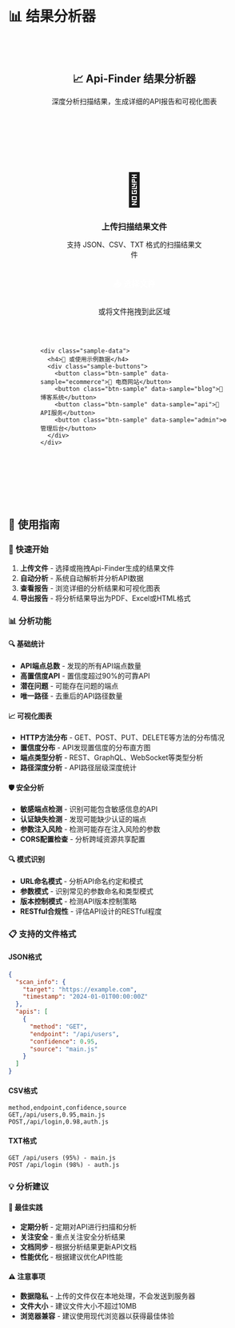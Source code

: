 # 📊 结果分析器

<div class="analyzer-container">
  <div class="analyzer-header">
    <h2>📈 Api-Finder 结果分析器</h2>
    <p>深度分析扫描结果，生成详细的API报告和可视化图表</p>
  </div>

  <div class="upload-section">
    <div class="upload-area" id="upload-area">
      <div class="upload-icon">📁</div>
      <h3>上传扫描结果文件</h3>
      <p>支持 JSON、CSV、TXT 格式的扫描结果文件</p>
      <input type="file" id="file-input" accept=".json,.csv,.txt" style="display: none;">
      <button class="btn-upload" onclick="document.getElementById('file-input').click()">
        📤 选择文件
      </button>
      <div class="upload-hint">
        或将文件拖拽到此区域
      </div>
    </div>

    <div class="sample-data">
      <h4>🎯 或使用示例数据</h4>
      <div class="sample-buttons">
        <button class="btn-sample" data-sample="ecommerce">🛒 电商网站</button>
        <button class="btn-sample" data-sample="blog">📝 博客系统</button>
        <button class="btn-sample" data-sample="api">🔌 API服务</button>
        <button class="btn-sample" data-sample="admin">⚙️ 管理后台</button>
      </div>
    </div>
  </div>

  <div id="analysis-results" class="analysis-results" style="display: none;">
    <div class="results-header">
      <h3>📊 分析结果</h3>
      <div class="export-buttons">
        <button class="btn-export" data-format="pdf">📄 导出PDF</button>
        <button class="btn-export" data-format="excel">📊 导出Excel</button>
        <button class="btn-export" data-format="html">🌐 导出HTML</button>
      </div>
    </div>

    <!-- 概览统计 -->
    <div class="overview-stats">
      <div class="stat-grid">
        <div class="stat-card primary">
          <div class="stat-icon">🔍</div>
          <div class="stat-content">
            <div class="stat-number" id="total-endpoints">0</div>
            <div class="stat-label">API端点总数</div>
          </div>
        </div>
        <div class="stat-card success">
          <div class="stat-icon">✅</div>
          <div class="stat-content">
            <div class="stat-number" id="high-confidence">0</div>
            <div class="stat-label">高置信度API</div>
          </div>
        </div>
        <div class="stat-card warning">
          <div class="stat-icon">⚠️</div>
          <div class="stat-content">
            <div class="stat-number" id="potential-issues">0</div>
            <div class="stat-label">潜在问题</div>
          </div>
        </div>
        <div class="stat-card info">
          <div class="stat-icon">🏷️</div>
          <div class="stat-content">
            <div class="stat-number" id="unique-paths">0</div>
            <div class="stat-label">唯一路径</div>
          </div>
        </div>
      </div>
    </div>

    <!-- 图表分析 -->
    <div class="charts-section">
      <div class="chart-grid">
        <div class="chart-card">
          <h4>📊 HTTP方法分布</h4>
          <canvas id="methods-chart" width="300" height="200"></canvas>
        </div>
        <div class="chart-card">
          <h4>📈 置信度分布</h4>
          <canvas id="confidence-chart" width="300" height="200"></canvas>
        </div>
        <div class="chart-card">
          <h4>🌐 端点类型分析</h4>
          <canvas id="endpoints-chart" width="300" height="200"></canvas>
        </div>
        <div class="chart-card">
          <h4>📍 路径深度分析</h4>
          <canvas id="depth-chart" width="300" height="200"></canvas>
        </div>
      </div>
    </div>

    <!-- 详细分析 -->
    <div class="detailed-analysis">
      <div class="analysis-tabs">
        <button class="tab-btn active" data-tab="endpoints">🔗 端点详情</button>
        <button class="tab-btn" data-tab="security">🛡️ 安全分析</button>
        <button class="tab-btn" data-tab="patterns">🔍 模式识别</button>
        <button class="tab-btn" data-tab="recommendations">💡 建议</button>
      </div>

      <div id="tab-endpoints" class="tab-content active">
        <div class="endpoints-table">
          <div class="table-controls">
            <input type="text" id="search-endpoints" placeholder="🔍 搜索端点..." class="search-input">
            <select id="filter-method" class="filter-select">
              <option value="">所有方法</option>
              <option value="GET">GET</option>
              <option value="POST">POST</option>
              <option value="PUT">PUT</option>
              <option value="DELETE">DELETE</option>
            </select>
            <select id="filter-confidence" class="filter-select">
              <option value="">所有置信度</option>
              <option value="high">高 (>90%)</option>
              <option value="medium">中 (70-90%)</option>
              <option value="low">低 (<70%)</option>
            </select>
          </div>
          <div class="table-container">
            <table id="endpoints-table">
              <thead>
                <tr>
                  <th>方法</th>
                  <th>端点</th>
                  <th>置信度</th>
                  <th>来源</th>
                  <th>参数</th>
                  <th>操作</th>
                </tr>
              </thead>
              <tbody id="endpoints-tbody">
                <!-- 端点数据将在这里显示 -->
              </tbody>
            </table>
          </div>
        </div>
      </div>

      <div id="tab-security" class="tab-content">
        <div class="security-analysis">
          <div class="security-alerts">
            <h4>🚨 安全警告</h4>
            <div id="security-alerts-list">
              <!-- 安全警告将在这里显示 -->
            </div>
          </div>
          
          <div class="security-recommendations">
            <h4>🛡️ 安全建议</h4>
            <div id="security-recommendations-list">
              <!-- 安全建议将在这里显示 -->
            </div>
          </div>
        </div>
      </div>

      <div id="tab-patterns" class="tab-content">
        <div class="patterns-analysis">
          <div class="pattern-card">
            <h4>🔍 URL模式</h4>
            <div id="url-patterns">
              <!-- URL模式将在这里显示 -->
            </div>
          </div>
          
          <div class="pattern-card">
            <h4>📊 参数模式</h4>
            <div id="parameter-patterns">
              <!-- 参数模式将在这里显示 -->
            </div>
          </div>
          
          <div class="pattern-card">
            <h4>🏷️ 命名约定</h4>
            <div id="naming-patterns">
              <!-- 命名约定将在这里显示 -->
            </div>
          </div>
        </div>
      </div>

      <div id="tab-recommendations" class="tab-content">
        <div class="recommendations">
          <div class="recommendation-card">
            <div class="recommendation-icon">🚀</div>
            <div class="recommendation-content">
              <h4>性能优化建议</h4>
              <ul id="performance-recommendations">
                <!-- 性能建议将在这里显示 -->
              </ul>
            </div>
          </div>
          
          <div class="recommendation-card">
            <div class="recommendation-icon">📚</div>
            <div class="recommendation-content">
              <h4>文档改进建议</h4>
              <ul id="documentation-recommendations">
                <!-- 文档建议将在这里显示 -->
              </ul>
            </div>
          </div>
          
          <div class="recommendation-card">
            <div class="recommendation-icon">🔧</div>
            <div class="recommendation-content">
              <h4>开发改进建议</h4>
              <ul id="development-recommendations">
                <!-- 开发建议将在这里显示 -->
              </ul>
            </div>
          </div>
        </div>
      </div>
    </div>
  </div>
</div>

## 📖 使用指南

### 🚀 快速开始

1. **上传文件** - 选择或拖拽Api-Finder生成的结果文件
2. **自动分析** - 系统自动解析并分析API数据
3. **查看报告** - 浏览详细的分析结果和可视化图表
4. **导出报告** - 将分析结果导出为PDF、Excel或HTML格式

### 📊 分析功能

#### 🔍 基础统计
- **API端点总数** - 发现的所有API端点数量
- **高置信度API** - 置信度超过90%的可靠API
- **潜在问题** - 可能存在问题的端点
- **唯一路径** - 去重后的API路径数量

#### 📈 可视化图表
- **HTTP方法分布** - GET、POST、PUT、DELETE等方法的分布情况
- **置信度分布** - API发现置信度的分布直方图
- **端点类型分析** - REST、GraphQL、WebSocket等类型分析
- **路径深度分析** - API路径层级深度统计

#### 🛡️ 安全分析
- **敏感端点检测** - 识别可能包含敏感信息的API
- **认证缺失检测** - 发现可能缺少认证的端点
- **参数注入风险** - 检测可能存在注入风险的参数
- **CORS配置检查** - 分析跨域资源共享配置

#### 🔍 模式识别
- **URL命名模式** - 分析API命名约定和模式
- **参数模式** - 识别常见的参数命名和类型模式
- **版本控制模式** - 检测API版本控制策略
- **RESTful合规性** - 评估API设计的RESTful程度

### 📋 支持的文件格式

#### JSON格式
```json
{
  "scan_info": {
    "target": "https://example.com",
    "timestamp": "2024-01-01T00:00:00Z"
  },
  "apis": [
    {
      "method": "GET",
      "endpoint": "/api/users",
      "confidence": 0.95,
      "source": "main.js"
    }
  ]
}
```

#### CSV格式
```csv
method,endpoint,confidence,source
GET,/api/users,0.95,main.js
POST,/api/login,0.98,auth.js
```

#### TXT格式
```
GET /api/users (95%) - main.js
POST /api/login (98%) - auth.js
```

### 💡 分析建议

#### 🎯 最佳实践
- **定期分析** - 定期对API进行扫描和分析
- **关注安全** - 重点关注安全分析结果
- **文档同步** - 根据分析结果更新API文档
- **性能优化** - 根据建议优化API性能

#### ⚠️ 注意事项
- **数据隐私** - 上传的文件仅在本地处理，不会发送到服务器
- **文件大小** - 建议文件大小不超过10MB
- **浏览器兼容** - 建议使用现代浏览器以获得最佳体验

<style>
.analyzer-container {
  max-width: 1200px;
  margin: 0 auto;
  padding: 2rem;
}

.analyzer-header {
  text-align: center;
  margin-bottom: 3rem;
}

.analyzer-header h2 {
  color: var(--vp-c-brand-1);
  margin-bottom: 0.5rem;
}

.upload-section {
  background: var(--vp-c-bg-soft);
  padding: 2rem;
  border-radius: 12px;
  margin-bottom: 2rem;
}

.upload-area {
  border: 2px dashed var(--vp-c-border);
  border-radius: 12px;
  padding: 3rem;
  text-align: center;
  transition: all 0.3s;
  cursor: pointer;
}

.upload-area:hover {
  border-color: var(--vp-c-brand-1);
  background: var(--vp-c-bg-alt);
}

.upload-area.dragover {
  border-color: var(--vp-c-brand-1);
  background: var(--vp-c-brand-soft);
}

.upload-icon {
  font-size: 4rem;
  margin-bottom: 1rem;
}

.upload-area h3 {
  color: var(--vp-c-text-1);
  margin-bottom: 0.5rem;
}

.upload-area p {
  color: var(--vp-c-text-2);
  margin-bottom: 1.5rem;
}

.btn-upload {
  background: var(--vp-c-brand-1);
  color: white;
  border: none;
  padding: 0.75rem 2rem;
  border-radius: 8px;
  font-size: 1rem;
  font-weight: 600;
  cursor: pointer;
  transition: background 0.3s;
}

.btn-upload:hover {
  background: var(--vp-c-brand-2);
}

.upload-hint {
  margin-top: 1rem;
  color: var(--vp-c-text-3);
  font-size: 0.9rem;
}

.sample-data {
  margin-top: 2rem;
  text-align: center;
}

.sample-data h4 {
  margin-bottom: 1rem;
  color: var(--vp-c-text-1);
}

.sample-buttons {
  display: flex;
  gap: 1rem;
  justify-content: center;
  flex-wrap: wrap;
}

.btn-sample {
  background: var(--vp-c-bg);
  border: 2px solid var(--vp-c-border);
  padding: 0.5rem 1rem;
  border-radius: 8px;
  cursor: pointer;
  transition: all 0.3s;
  color: var(--vp-c-text-1);
}

.btn-sample:hover {
  border-color: var(--vp-c-brand-1);
  background: var(--vp-c-brand-soft);
}

.analysis-results {
  background: var(--vp-c-bg-soft);
  border-radius: 12px;
  padding: 2rem;
}

.results-header {
  display: flex;
  justify-content: space-between;
  align-items: center;
  margin-bottom: 2rem;
}

.export-buttons {
  display: flex;
  gap: 0.5rem;
}

.btn-export {
  background: var(--vp-c-bg);
  border: 2px solid var(--vp-c-border);
  padding: 0.5rem 1rem;
  border-radius: 6px;
  cursor: pointer;
  transition: all 0.3s;
  color: var(--vp-c-text-1);
  font-size: 0.9rem;
}

.btn-export:hover {
  border-color: var(--vp-c-brand-1);
  background: var(--vp-c-brand-soft);
}

.overview-stats {
  margin-bottom: 3rem;
}

.stat-grid {
  display: grid;
  grid-template-columns: repeat(auto-fit, minmax(250px, 1fr));
  gap: 1.5rem;
}

.stat-card {
  display: flex;
  align-items: center;
  padding: 1.5rem;
  border-radius: 12px;
  background: var(--vp-c-bg);
  border: 2px solid var(--vp-c-border);
}

.stat-card.primary { border-color: var(--vp-c-brand-1); }
.stat-card.success { border-color: #10b981; }
.stat-card.warning { border-color: #f59e0b; }
.stat-card.info { border-color: #3b82f6; }

.stat-icon {
  font-size: 2.5rem;
  margin-right: 1rem;
}

.stat-number {
  font-size: 2rem;
  font-weight: bold;
  color: var(--vp-c-text-1);
  margin-bottom: 0.25rem;
}

.stat-label {
  color: var(--vp-c-text-2);
  font-size: 0.9rem;
}

.charts-section {
  margin-bottom: 3rem;
}

.chart-grid {
  display: grid;
  grid-template-columns: repeat(auto-fit, minmax(300px, 1fr));
  gap: 1.5rem;
}

.chart-card {
  background: var(--vp-c-bg);
  padding: 1.5rem;
  border-radius: 12px;
  border: 2px solid var(--vp-c-border);
}

.chart-card h4 {
  margin-bottom: 1rem;
  color: var(--vp-c-text-1);
  text-align: center;
}

.detailed-analysis {
  margin-top: 2rem;
}

.analysis-tabs {
  display: flex;
  border-bottom: 2px solid var(--vp-c-border);
  margin-bottom: 2rem;
  overflow-x: auto;
}

.tab-btn {
  padding: 1rem 1.5rem;
  border: none;
  background: none;
  color: var(--vp-c-text-2);
  cursor: pointer;
  border-bottom: 2px solid transparent;
  transition: all 0.3s;
  white-space: nowrap;
}

.tab-btn.active {
  color: var(--vp-c-brand-1);
  border-bottom-color: var(--vp-c-brand-1);
}

.tab-content {
  display: none;
}

.tab-content.active {
  display: block;
}

.table-controls {
  display: flex;
  gap: 1rem;
  margin-bottom: 1rem;
  flex-wrap: wrap;
}

.search-input, .filter-select {
  padding: 0.5rem;
  border: 2px solid var(--vp-c-border);
  border-radius: 6px;
  background: var(--vp-c-bg);
  color: var(--vp-c-text-1);
}

.search-input {
  flex: 1;
  min-width: 200px;
}

.table-container {
  overflow-x: auto;
  border: 2px solid var(--vp-c-border);
  border-radius: 8px;
}

#endpoints-table {
  width: 100%;
  border-collapse: collapse;
  background: var(--vp-c-bg);
}

#endpoints-table th,
#endpoints-table td {
  padding: 0.75rem;
  text-align: left;
  border-bottom: 1px solid var(--vp-c-border);
}

#endpoints-table th {
  background: var(--vp-c-bg-soft);
  font-weight: 600;
  color: var(--vp-c-text-1);
}

.method-badge {
  padding: 0.25rem 0.5rem;
  border-radius: 4px;
  font-size: 0.8rem;
  font-weight: bold;
  color: white;
}

.method-get { background: #10b981; }
.method-post { background: #3b82f6; }
.method-put { background: #f59e0b; }
.method-delete { background: #ef4444; }

.confidence-bar {
  width: 100px;
  height: 8px;
  background: var(--vp-c-border);
  border-radius: 4px;
  overflow: hidden;
}

.confidence-fill {
  height: 100%;
  background: linear-gradient(90deg, #ef4444 0%, #f59e0b 50%, #10b981 100%);
}

.security-analysis {
  display: grid;
  grid-template-columns: 1fr 1fr;
  gap: 2rem;
}

.security-alerts,
.security-recommendations {
  background: var(--vp-c-bg);
  padding: 1.5rem;
  border-radius: 8px;
  border: 2px solid var(--vp-c-border);
}

.alert-item {
  display: flex;
  align-items: center;
  padding: 1rem;
  margin-bottom: 0.5rem;
  border-radius: 6px;
  background: var(--vp-c-bg-soft);
}

.alert-icon {
  font-size: 1.5rem;
  margin-right: 1rem;
}

.alert-high { border-left: 4px solid #ef4444; }
.alert-medium { border-left: 4px solid #f59e0b; }
.alert-low { border-left: 4px solid #10b981; }

.patterns-analysis {
  display: grid;
  grid-template-columns: repeat(auto-fit, minmax(300px, 1fr));
  gap: 1.5rem;
}

.pattern-card {
  background: var(--vp-c-bg);
  padding: 1.5rem;
  border-radius: 8px;
  border: 2px solid var(--vp-c-border);
}

.pattern-item {
  display: flex;
  justify-content: space-between;
  align-items: center;
  padding: 0.5rem 0;
  border-bottom: 1px solid var(--vp-c-border);
}

.pattern-item:last-child {
  border-bottom: none;
}

.recommendations {
  display: grid;
  gap: 1.5rem;
}

.recommendation-card {
  display: flex;
  background: var(--vp-c-bg);
  padding: 1.5rem;
  border-radius: 8px;
  border: 2px solid var(--vp-c-border);
}

.recommendation-icon {
  font-size: 2rem;
  margin-right: 1rem;
  flex-shrink: 0;
}

.recommendation-content h4 {
  margin-bottom: 1rem;
  color: var(--vp-c-text-1);
}

.recommendation-content ul {
  margin: 0;
  padding-left: 1.5rem;
}

.recommendation-content li {
  margin-bottom: 0.5rem;
  color: var(--vp-c-text-2);
}

@media (max-width: 768px) {
  .stat-grid {
    grid-template-columns: 1fr;
  }
  
  .chart-grid {
    grid-template-columns: 1fr;
  }
  
  .security-analysis {
    grid-template-columns: 1fr;
  }
  
  .patterns-analysis {
    grid-template-columns: 1fr;
  }
  
  .table-controls {
    flex-direction: column;
  }
  
  .search-input {
    min-width: auto;
  }
  
  .results-header {
    flex-direction: column;
    gap: 1rem;
  }
  
  .export-buttons {
    justify-content: center;
  }
  
  .sample-buttons {
    flex-direction: column;
    align-items: center;
  }
}
</style>

<script>
// 结果分析器的JavaScript代码<script>
// 确保只在客户端运行
if (typeof window !== 'undefined') {
document.addEventListener('DOMContentLoaded', function() {
  const fileInput = document.getElementById('file-input');
  const uploadArea = document.getElementById('upload-area');
  const analysisResults = document.getElementById('analysis-results');
  
  // 文件上传处理
  fileInput.addEventListener('change', handleFileUpload);
  
  // 拖拽上传
  uploadArea.addEventListener('dragover', function(e) {
    e.preventDefault();
    uploadArea.classList.add('dragover');
  });
  
  uploadArea.addEventListener('dragleave', function(e) {
    e.preventDefault();
    uploadArea.classList.remove('dragover');
  });
  
  uploadArea.addEventListener('drop', function(e) {
    e.preventDefault();
    uploadArea.classList.remove('dragover');
    const files = e.dataTransfer.files;
    if (files.length > 0) {
      handleFile(files[0]);
    }
  });
  
  // 示例数据按钮
  document.querySelectorAll('.btn-sample').forEach(btn => {
    btn.addEventListener('click', function() {
      const sampleType = this.dataset.sample;
      loadSampleData(sampleType);
    });
  });
  
  // 标签页切换
  document.querySelectorAll('.tab-btn').forEach(btn => {
    btn.addEventListener('click', function() {
      const tabName = this.dataset.tab;
      
      document.querySelectorAll('.tab-btn').forEach(b => b.classList.remove('active'));
      this.classList.add('active');
      
      document.querySelectorAll('.tab-content').forEach(content => {
        content.classList.remove('active');
      });
      document.getElementById(`tab-${tabName}`).classList.add('active');
    });
  });
  
  function handleFileUpload(e) {
    const file = e.target.files[0];
    if (file) {
      handleFile(file);
    }
  }
  
  function handleFile(file) {
    const reader = new FileReader();
    reader.onload = function(e) {
      try {
        let data;
        const content = e.target.result;
        
        if (file.name.endsWith('.json')) {
          data = JSON.parse(content);
        } else if (file.name.endsWith('.csv')) {
          data = parseCSV(content);
        } else if (file.name.endsWith('.txt')) {
          data = parseTXT(content);
        }
        
        analyzeData(data);
      } catch (error) {
        alert('文件解析失败：' + error.message);
      }
    };
    reader.readAsText(file);
  }
  
  function parseCSV(content) {
    const lines = content.split('\n');
    const headers = lines[0].split(',');
    const apis = [];
    
    for (let i = 1; i < lines.length; i++) {
      if (lines[i].trim()) {
        const values = lines[i].split(',');
        const api = {};
        headers.forEach((header, index) => {
          api[header.trim()] = values[index]?.trim();
        });
        apis.push(api);
      }
    }
    
    return { apis };
  }
  
  function parseTXT(content) {
    const lines = content.split('\n');
    const apis = [];
    
    lines.forEach(line => {
      const match = line.match(/(\w+)\s+([^\s]+)\s+\((\d+)%\)\s+-\s+(.+)/);
      if (match) {
        apis.push({
          method: match[1],
          endpoint: match[2],
          confidence: parseFloat(match[3]) / 100,
          source: match[4]
        });
      }
    });
    
    return { apis };
  }
  
  function loadSampleData(type) {
    const sampleData = {
      ecommerce: {
        apis: [
          { method: 'GET', endpoint: '/api/products', confidence: 0.95, source: 'products.js' },
          { method: 'POST', endpoint: '/api/cart/add', confidence: 0.92, source: 'cart.js' },
          { method: 'GET', endpoint: '/api/user/profile', confidence: 0.98, source: 'user.js' },
          { method: 'POST', endpoint: '/api/orders', confidence: 0.90, source: 'orders.js' },
          { method: 'PUT', endpoint: '/api/products/{id}', confidence: 0.88, source: 'admin.js' },
          { method: 'DELETE', endpoint: '/api/cart/{id}', confidence: 0.85, source: 'cart.js' }
        ]
      },
      blog: {
        apis: [
          { method: 'GET', endpoint: '/api/posts', confidence: 0.96, source: 'blog.js' },
          { method: 'POST', endpoint: '/api/posts', confidence: 0.94, source: 'editor.js' },
          { method: 'GET', endpoint: '/api/comments', confidence: 0.91, source: 'comments.js' },
          { method: 'POST', endpoint: '/api/auth/login', confidence: 0.99, source: 'auth.js' },
          { method: 'GET', endpoint: '/api/categories', confidence: 0.87, source: 'categories.js' }
        ]
      },
      api: {
        apis: [
          { method: 'GET', endpoint: '/v1/users', confidence: 0.99, source: 'api.js' },
          { method: 'POST', endpoint: '/v1/users', confidence: 0.97, source: 'api.js' },
          { method: 'GET', endpoint: '/v1/users/{id}', confidence: 0.98, source: 'api.js' },
          { method: 'PUT', endpoint: '/v1/users/{id}', confidence: 0.95, source: 'api.js' },
          { method: 'DELETE', endpoint: '/v1/users/{id}', confidence: 0.93, source: 'api.js' },
          { method: 'GET', endpoint: '/v2/graphql', confidence: 0.89, source: 'graphql.js' }
        ]
      },
      admin: {
        apis: [
          { method: 'GET', endpoint: '/admin/dashboard', confidence: 0.94, source: 'admin.js' },
          { method: 'GET', endpoint: '/admin/users', confidence: 0.96, source: 'users.js' },
          { method: 'POST', endpoint: '/admin/settings', confidence: 0.91, source: 'settings.js' },
          { method: 'GET', endpoint: '/admin/logs', confidence: 0.88, source: 'logs.js' },
          { method: 'DELETE', endpoint: '/admin/cache', confidence: 0.85, source: 'cache.js' }
        ]
      }
    };
    
    analyzeData(sampleData[type]);
  }
  
  function analyzeData(data) {
    if (!data || !data.apis) {
      alert('无效的数据格式');
      return;
    }
    
    // 显示分析结果
    analysisResults.style.display = 'block';
    
    // 更新统计数据
    updateStats(data.apis);
    
    // 生成图表
    generateCharts(data.apis);
    
    // 更新端点表格
    updateEndpointsTable(data.apis);
    
    // 生成安全分析
    generateSecurityAnalysis(data.apis);
    
    // 生成模式分析
    generatePatternAnalysis(data.apis);
    
    // 生成建议
    generateRecommendations(data.apis);
  }
  
  function updateStats(apis) {
    const totalEndpoints = apis.length;
    const highConfidence = apis.filter(api => api.confidence > 0.9).length;
    const potentialIssues = apis.filter(api => api.confidence < 0.7).length;
    const uniquePaths = new Set(apis.map(api => api.endpoint.split('?')[0])).size;
    
    document.getElementById('total-endpoints').textContent = totalEndpoints;
    document.getElementById('high-confidence').textContent = highConfidence;
    document.getElementById('potential-issues').textContent = potentialIssues;
    document.getElementById('unique-paths').textContent = uniquePaths;
  }
  
  function generateCharts(apis) {
    // HTTP方法分布图表
    const methodCounts = {};
    apis.forEach(api => {
      methodCounts[api.method] = (methodCounts[api.method] || 0) + 1;
    });
    
    // 这里应该使用Chart.js或其他图表库来生成实际的图表
    // 为了演示，我们只是显示一个占位符
    console.log('生成图表:', { methodCounts });
  }
  
  function updateEndpointsTable(apis) {
    const tbody = document.getElementById('endpoints-tbody');
    tbody.innerHTML = apis.map(api => `
      <tr>
        <td><span class="method-badge method-${api.method.toLowerCase()}">${api.method}</span></td>
        <td><code>${api.endpoint}</code></td>
        <td>
          <div class="confidence-bar">
            <div class="confidence-fill" style="width: ${api.confidence * 100}%"></div>
          </div>
          ${(api.confidence * 100).toFixed(0)}%
        </td>
        <td>${api.source || 'N/A'}</td>
        <td>${extractParameters(api.endpoint).join(', ') || 'None'}</td>
        <td>
          <button class="btn-action" onclick="viewDetails('${api.endpoint}')">详情</button>
        </td>
      </tr>
    `).join('');
  }
  
  function extractParameters(endpoint) {
    const params = [];
    const matches = endpoint.match(/\{([^}]+)\}/g);
    if (matches) {
      matches.forEach(match => {
        params.push(match.slice(1, -1));
      });
    }
    return params;
  }
  
  function generateSecurityAnalysis(apis) {
    const alertsList = document.getElementById('security-alerts-list');
    const recommendationsList = document.getElementById('security-recommendations-list');
    
    // 生成安全警告
    const alerts = [
      { level: 'high', message: '发现可能的敏感信息泄露端点', count: 2 },
      { level: 'medium', message: '部分端点可能缺少认证保护', count: 5 },
      { level: 'low', message: '建议添加速率限制', count: 8 }
    ];
    
    alertsList.innerHTML = alerts.map(alert => `
      <div class="alert-item alert-${alert.level}">
        <div class="alert-icon">${alert.level === 'high' ? '🚨' : alert.level === 'medium' ? '⚠️' : 'ℹ️'}</div>
        <div>
          <strong>${alert.message}</strong>
          <div>影响 ${alert.count} 个端点</div>
        </div>
      </div>
    `).join('');
    
    // 生成安全建议
    const recommendations = [
      '为敏感端点添加认证和授权检查',
      '实施API速率限制和防护机制',
      '使用HTTPS加密所有API通信',
      '定期进行安全审计和渗透测试'
    ];
    
    recommendationsList.innerHTML = recommendations.map(rec => `
      <div class="alert-item">
        <div class="alert-icon">🛡️</div>
        <div>${rec}</div>
      </div>
    `).join('');
  }
  
  function generatePatternAnalysis(apis) {
    // URL模式分析
    const urlPatterns = document.getElementById('url-patterns');
    const patterns = [
      { pattern: '/api/{resource}', count: 12, example: '/api/users' },
      { pattern: '/api/{resource}/{id}', count: 8, example: '/api/users/123' },
      { pattern: '/v{version}/{resource}', count: 6, example: '/v1/products' }
    ];
    
    urlPatterns.innerHTML = patterns.map(pattern => `
      <div class="pattern-item">
        <div>
          <code>${pattern.pattern}</code>
          <div style="font-size: 0.8rem; color: var(--vp-c-text-3);">例如: ${pattern.example}</div>
        </div>
        <div>${pattern.count} 个</div>
      </div>
    `).join('');
  }
  
  function generateRecommendations(apis) {
    const performanceRecs = document.getElementById('performance-recommendations');
    const documentationRecs = document.getElementById('documentation-recommendations');
    const developmentRecs = document.getElementById('development-recommendations');
    
    performanceRecs.innerHTML = `
      <li>考虑为高频访问的端点添加缓存机制</li>
      <li>实施API响应压缩以减少传输时间</li>
      <li>使用CDN加速静态资源访问</li>
    `;
    
    documentationRecs.innerHTML = `
      <li>为所有发现的API端点生成OpenAPI文档</li>
      <li>添加详细的请求/响应示例</li>
      <li>提供SDK和代码示例</li>
    `;
    
    developmentRecs.innerHTML = `
      <li>统一API命名约定和版本控制策略</li>
      <li>实施自动化API测试</li>
      <li>添加API监控和日志记录</li>
    `;
  }
  
  // 全局函数
  window.viewDetails = function(endpoint) {
    alert(`查看端点详情: ${endpoint}`);
  };
});
} // 客户端检查结束
</script>